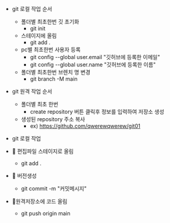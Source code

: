 + git 로컬 작업 순서
  + 폴더별 최초한번 깃 초기화
    + git init
  + 스테이지에 올림
    + git add .
  + pc별 최초한번 사용자 등록
    + git config --global user.email "깃허브에 등록한 이메일"
    + git config --global user.name "깃허브에 등록한 이름"
  + 폴더별 최초한번 브렌치 명 변경
    + git branch -M main

+ git 원격 작업 순서
  + 폴더별 최초 한번
    + create repository 버튼 클릭후 정보를 입력하여 저장소 생성
  + 생성된 repository 주소 복사
    + ex) https://github.com/qwerewqwerew/git01

+ git 로컬 작업
 + 🚩 편집파일 스테이지로 올림
   + git add .
 + 🚩 버전생성
   + git commit -m "커밋메시지"
 + 🚩원격저장소에 코드 올림
   + git push origin main